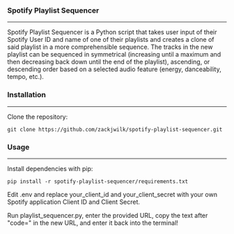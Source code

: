 ### Spotify Playlist Sequencer
---
Spotify Playlist Sequencer is a Python script that takes user input of their Spotify User ID and name of one of their playlists and creates a clone of said playlist in a more comprehensible sequence. The tracks in the new playlist can be sequenced in symmetrical (increasing until a maximum and then decreasing back down until the end of the playlist), ascending, or descending order based on a selected audio feature (energy, danceability, tempo, etc.).

### Installation
---
Clone the repository:

`git clone https://github.com/zackjwilk/spotify-playlist-sequencer.git`

### Usage
---
Install dependencies with pip:

`pip install -r spotify-playlist-sequencer/requirements.txt`

Edit .env and replace your_client_id and your_client_secret with your own Spotify application Client ID and Client Secret.

Run playlist_sequencer.py, enter the provided URL, copy the text after "code=" in the new URL, and enter it back into the terminal!
